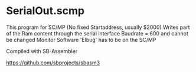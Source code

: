 # SerialOut.scmp

This program for SC/MP (No fixed Startaddress, usually $2000)
Writes part of the Ram content through the serial interface
Baudrate = 600 and cannot be changed
Monitor Software 'Elbug' has to be on the SC/MP

Compiled with SB-Assembler

https://github.com/sbprojects/sbasm3

